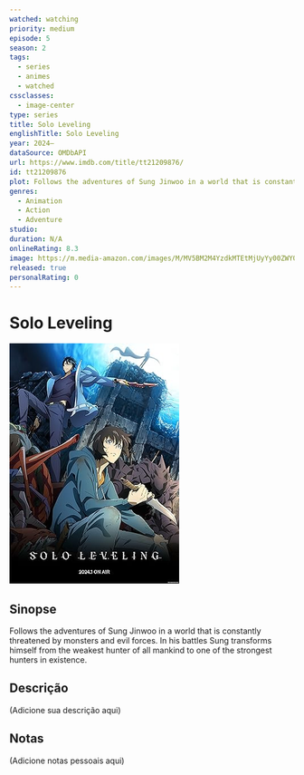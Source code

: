```yaml
---
watched: watching
priority: medium
episode: 5
season: 2
tags:
  - series
  - animes
  - watched
cssclasses:
  - image-center
type: series
title: Solo Leveling
englishTitle: Solo Leveling
year: 2024–
dataSource: OMDbAPI
url: https://www.imdb.com/title/tt21209876/
id: tt21209876
plot: Follows the adventures of Sung Jinwoo in a world that is constantly threatened by monsters and evil forces. In his battles Sung transforms himself from the weakest hunter of all mankind to one of the strongest hunters in existence.
genres:
  - Animation
  - Action
  - Adventure
studio: 
duration: N/A
onlineRating: 8.3
image: https://m.media-amazon.com/images/M/MV5BM2M4YzdkMTEtMjUyYy00ZWY0LWI5ODQtNGRkZWQ1MzU5MWM2XkEyXkFqcGc@._V1_SX300.jpg
released: true
personalRating: 0
---
```


# Solo Leveling

![Image|360](Static/images/Image!360.jpg)

## Sinopse

Follows the adventures of Sung Jinwoo in a world that is constantly threatened by monsters and evil forces. In his battles Sung transforms himself from the weakest hunter of all mankind to one of the strongest hunters in existence.

## Descrição
(Adicione sua descrição aqui)

## Notas
(Adicione notas pessoais aqui)

